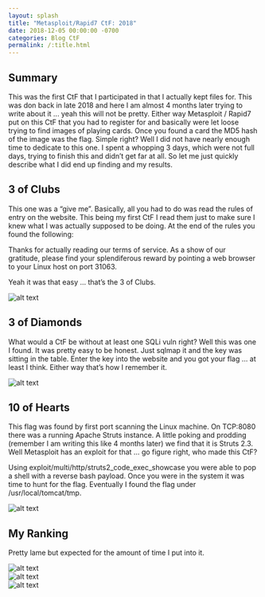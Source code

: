 ```yaml
---
layout: splash
title: "Metasploit/Rapid7 CtF: 2018"
date: 2018-12-05 00:00:00 -0700
categories: Blog CtF
permalink: /:title.html
---
```

## Summary

This was the first CtF that I participated in that I actually kept files for.  This was don back in late 2018 and here I am almost 4 months later trying to write about it ... yeah this will not be pretty.  Either way Metasploit / Rapid7 put on this CtF that you had to register for and basically were let loose trying to find images of playing cards.  Once you found a card the MD5 hash of the image was the flag.  Simple right?  Well I did not have nearly enough time to dedicate to this one.  I spent a whopping 3 days, which were not full days, trying to finish this and didn’t get far at all.  So let me just quickly describe what I did end up finding and my results.

## 3 of Clubs

This one was a “give me”.  Basically, all you had to do was read the rules of entry on the website.  This being my first CtF I read them just to make sure I knew what I was actually supposed to be doing.  At the end of the rules you found the following:

Thanks for actually reading our terms of service.  As a show of our gratitude, please find your splendiferous reward by pointing a web browser to your Linux host on port 31063.

Yeah it was that easy … that’s the 3 of Clubs.

![alt text](/assets/images/msf-2018/3_of_clubs.png "3 of Clubs")

## 3 of Diamonds

What would a CtF be without at least one SQLi vuln right?  Well this was one I found.  It was pretty easy to be honest.  Just sqlmap it and the key was sitting in the table.  Enter the key into the website and you got your flag … at least I think.  Either way that’s how I remember it.

![alt text](/assets/images/msf-2018/3_of_diamonds.png "3 of Diamonds")

## 10 of Hearts

This flag was found by first port scanning the Linux machine.  On TCP:8080 there was a running Apache Struts instance.  A little poking and prodding (remember I am writing this like 4 months later) we find that it is Struts 2.3.  Well Metasploit has an exploit for that … go figure right, who made this CtF?

Using exploit/multi/http/struts2_code_exec_showcase you were able to pop a shell with a reverse bash payload.  Once you were in the system it was time to hunt for the flag.  Eventually I found the flag under /usr/local/tomcat/tmp.

![alt text](/assets/images/msf-2018/10_of_hearts.png "10 of Hearts")

## My Ranking

Pretty lame but expected for the amount of time I put into it.

![alt text](/assets/images/msf-2018/results01.PNG "Results")<br />
![alt text](/assets/images/msf-2018/results02.PNG "Results")<br />
![alt text](/assets/images/msf-2018/results03.PNG "Results")<br />